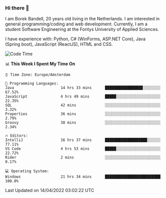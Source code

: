 ### Hi there 👋

I am Borek Bandell, 20 years old living in the Netherlands. I am interested in general programming/coding and web development. Currently, I am a student Software Engineering at the Fontys University of Applied Sciences.

I have experience with: Python, C# (WinForms, ASP.NET Core), Java (Spring boot), JavaScript (ReactJS), HTML and CSS.

<!--START_SECTION:waka-->
![Code Time](http://img.shields.io/badge/Code%20Time-82%20hrs%2021%20mins-blue)

📊 **This Week I Spent My Time On** 

```text
⌚︎ Time Zone: Europe/Amsterdam

💬 Programming Languages: 
Java                     14 hrs 33 mins      █████████████████░░░░░░░░   67.52% 
JavaScript               4 hrs 49 mins       █████░░░░░░░░░░░░░░░░░░░░   22.35% 
SQL                      42 mins             ░░░░░░░░░░░░░░░░░░░░░░░░░   3.32% 
Properties               36 mins             ░░░░░░░░░░░░░░░░░░░░░░░░░   2.79% 
Groovy                   30 mins             ░░░░░░░░░░░░░░░░░░░░░░░░░   2.34%

🔥 Editors: 
IntelliJ                 16 hrs 37 mins      ███████████████████░░░░░░   77.11% 
VS Code                  4 hrs 53 mins       █████░░░░░░░░░░░░░░░░░░░░   22.72% 
Rider                    2 mins              ░░░░░░░░░░░░░░░░░░░░░░░░░   0.17%

💻 Operating System: 
Windows                  21 hrs 34 mins      █████████████████████████   100.0%

```


 Last Updated on 14/04/2022 03:02:22 UTC
<!--END_SECTION:waka-->

<!--**tcBorek2002/tcBorek2002** is a ✨ _special_ ✨ repository because its `README.md` (this file) appears on your GitHub profile.

Here are some ideas to get you started:

- 🔭 I’m currently working on ...
- 🌱 I’m currently learning ...
- 👯 I’m looking to collaborate on ...
- 🤔 I’m looking for help with ...
- 💬 Ask me about ...
- 📫 How to reach me: ...
- 😄 Pronouns: ...
- ⚡ Fun fact: ...
-->
